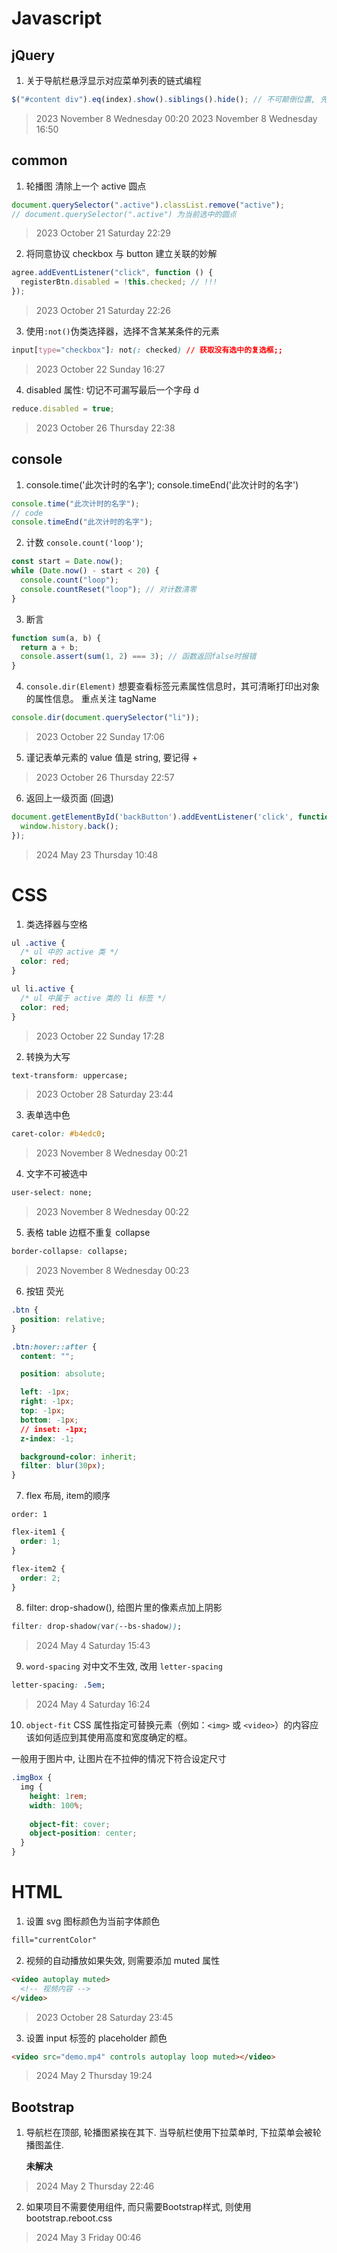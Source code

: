 # Javascript

## jQuery

1. 关于导航栏悬浮显示对应菜单列表的链式编程

```javascript
$("#content div").eq(index).show().siblings().hide(); // 不可颠倒位置, 先show再hide
```

> 2023 November 8 Wednesday 00:20
> 2023 November 8 Wednesday 16:50

## common

1. 轮播图 清除上一个 active 圆点

```javascript
document.querySelector(".active").classList.remove("active");
// document.querySelector(".active") 为当前选中的圆点
```

> 2023 October 21 Saturday 22:29

2. 将同意协议 checkbox 与 button 建立关联的妙解

```javascript
agree.addEventListener("click", function () {
  registerBtn.disabled = !this.checked; // !!!
});
```

> 2023 October 21 Saturday 22:26

3. 使用`:not()`伪类选择器，选择不含某某条件的元素

```css
input[type="checkbox"]: not(: checked) // 获取没有选中的复选框;;
```

> 2023 October 22 Sunday 16:27

4. disabled 属性: 切记不可漏写最后一个字母 d

```javascript
reduce.disabled = true;
```

> 2023 October 26 Thursday 22:38

## console

1. console.time('此次计时的名字'); console.timeEnd('此次计时的名字')

```javascript
console.time("此次计时的名字");
// code
console.timeEnd("此次计时的名字");
```

2. 计数 `console.count('loop')`;

```javascript
const start = Date.now();
while (Date.now() - start < 20) {
  console.count("loop");
  console.countReset("loop"); // 对计数清零
}
```

3. 断言

```javascript
function sum(a, b) {
  return a + b;
  console.assert(sum(1, 2) === 3); // 函数返回false时报错
}
```

4. `console.dir(Element)` 想要查看标签元素属性信息时，其可清晰打印出对象的属性信息。
   重点关注 tagName

```javascript
console.dir(document.querySelector("li"));
```

> 2023 October 22 Sunday 17:06

5. 谨记表单元素的 value 值是 string, 要记得 +

> 2023 October 26 Thursday 22:57

6. 返回上一级页面 (回退)

```javascript
document.getElementById('backButton').addEventListener('click', function() {
  window.history.back();
});
```

> 2024  May 23  Thursday  10:48

# CSS

1. 类选择器与空格

```css
ul .active {
  /* ul 中的 active 类 */
  color: red;
}

ul li.active {
  /* ul 中属于 active 类的 li 标签 */
  color: red;
}
```

> 2023 October 22 Sunday 17:28

2. 转换为大写

```css
text-transform: uppercase;
```

> 2023 October 28 Saturday 23:44

3. 表单选中色

```css
caret-color: #b4edc0;
```

> 2023 November 8 Wednesday 00:21

4. 文字不可被选中

```css
user-select: none;
```

> 2023 November 8 Wednesday 00:22

5. 表格 table 边框不重复 collapse

```css
border-collapse: collapse;
```

> 2023 November 8 Wednesday 00:23

6. 按钮 荧光

```css
.btn {
  position: relative;
}

.btn:hover::after {
  content: "";

  position: absolute;

  left: -1px;
  right: -1px;
  top: -1px;
  bottom: -1px;
  // inset: -1px;
  z-index: -1;

  background-color: inherit;
  filter: blur(30px);
}
```

7. flex 布局, item的顺序

`order: 1`

```css
flex-item1 {
  order: 1;
}

flex-item2 {
  order: 2;
}
```

8. filter: drop-shadow(), 给图片里的像素点加上阴影

```css
filter: drop-shadow(var(--bs-shadow));
```

> 2024  May 4  Saturday  15:43

9. `word-spacing` 对中文不生效, 改用 `letter-spacing`

```css
letter-spacing: .5em;
```

> 2024  May 4  Saturday  16:24

10. `object-fit` CSS 属性指定可替换元素（例如：`<img>` 或 `<video>`）的内容应该如何适应到其使用高度和宽度确定的框。

一般用于图片中, 让图片在不拉伸的情况下符合设定尺寸

```css
.imgBox {
  img {
    height: 1rem;
    width: 100%;
    
    object-fit: cover;
    object-position: center;
  }
}
```

# HTML

1. 设置 svg 图标颜色为当前字体颜色

```html
fill="currentColor"
```

2. 视频的自动播放如果失效, 则需要添加 muted 属性

```html
<video autoplay muted>
  <!-- 视频内容 -->
</video>
```

> 2023 October 28 Saturday 23:45

3. 设置 input 标签的 placeholder 颜色

```html
<video src="demo.mp4" controls autoplay loop muted></video>
```

> 2024  May 2  Thursday  19:24

## Bootstrap

1. 导航栏在顶部, 轮播图紧挨在其下. 当导航栏使用下拉菜单时, 下拉菜单会被轮播图盖住.

    **未解决**

> 2024  May 2  Thursday  22:46

2. 如果项目不需要使用组件, 而只需要Bootstrap样式, 则使用bootstrap.reboot.css

> 2024  May 3  Friday  00:46
